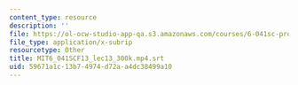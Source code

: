 ```yaml
---
content_type: resource
description: ''
file: https://ol-ocw-studio-app-qa.s3.amazonaws.com/courses/6-041sc-probabilistic-systems-analysis-and-applied-probability-fall-2013/59671a1c13b74974d72aa4dc38499a10_MIT6_041SCF13_lec13_300k.mp4.srt
file_type: application/x-subrip
resourcetype: Other
title: MIT6_041SCF13_lec13_300k.mp4.srt
uid: 59671a1c-13b7-4974-d72a-a4dc38499a10
---
```

